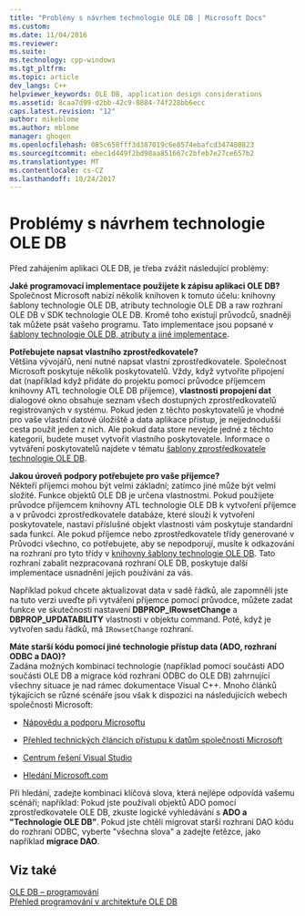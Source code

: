 ```yaml
---
title: "Problémy s návrhem technologie OLE DB | Microsoft Docs"
ms.custom: 
ms.date: 11/04/2016
ms.reviewer: 
ms.suite: 
ms.technology: cpp-windows
ms.tgt_pltfrm: 
ms.topic: article
dev_langs: C++
helpviewer_keywords: OLE DB, application design considerations
ms.assetid: 8caa7d99-d2bb-42c9-8884-74f228bb6ecc
caps.latest.revision: "12"
author: mikeblome
ms.author: mblome
manager: ghogen
ms.openlocfilehash: 085c658fff3d387019c6e8574ebafcd347400823
ms.sourcegitcommit: ebec1d449f2bd98aa851667c2bfeb7e27ce657b2
ms.translationtype: MT
ms.contentlocale: cs-CZ
ms.lasthandoff: 10/24/2017
---
```

# <a name="ole-db-architectural-design-issues"></a>Problémy s návrhem technologie OLE DB
Před zahájením aplikaci OLE DB, je třeba zvážit následující problémy:  
  
 **Jaké programovací implementace použijete k zápisu aplikaci OLE DB?**  
 Společnost Microsoft nabízí několik knihoven k tomuto účelu: knihovny šablony technologie OLE DB, atributy technologie OLE DB a raw rozhraní OLE DB v SDK technologie OLE DB. Kromě toho existují průvodců, snadněji tak můžete psát vašeho programu. Tato implementace jsou popsané v [šablony technologie OLE DB, atributy a jiné implementace](../../data/oledb/ole-db-templates-attributes-and-other-implementations.md).  
  
 **Potřebujete napsat vlastního zprostředkovatele?**  
 Většina vývojářů, není nutné napsat vlastní zprostředkovatele. Společnost Microsoft poskytuje několik poskytovatelů. Vždy, když vytvoříte připojení dat (například když přidáte do projektu pomocí průvodce příjemcem knihovny ATL technologie OLE DB příjemce), **vlastnosti propojení dat** dialogové okno obsahuje seznam všech dostupných zprostředkovatelů registrovaných v systému. Pokud jeden z těchto poskytovatelů je vhodné pro vaše vlastní datové úložiště a data aplikace přístup, je nejjednodušší cesta použít jeden z nich. Ale pokud data store nevejde jedné z těchto kategorií, budete muset vytvořit vlastního poskytovatele. Informace o vytváření poskytovatelů najdete v tématu [šablony zprostředkovatele technologie OLE DB](../../data/oledb/ole-db-provider-templates-cpp.md).  
  
 **Jakou úroveň podpory potřebujete pro vaše příjemce?**  
 Někteří příjemci mohou být velmi základní; zatímco jiné může být velmi složité. Funkce objektů OLE DB je určena vlastnostmi. Pokud použijete průvodce příjemcem knihovny ATL technologie OLE DB k vytvoření příjemce a v průvodci zprostředkovatele databáze, které slouží k vytvoření poskytovatele, nastaví příslušné objekt vlastnosti vám poskytuje standardní sada funkcí. Ale pokud příjemce nebo zprostředkovatele třídy generované v Průvodci všechno, co potřebujete, aby se nepodporují, musíte k odkazování na rozhraní pro tyto třídy v [knihovny šablony technologie OLE DB](../../data/oledb/ole-db-templates.md). Tato rozhraní zabalit nezpracovaná rozhraní OLE DB, poskytuje další implementace usnadnění jejich používání za vás.  
  
 Například pokud chcete aktualizovat data v sadě řádků, ale zapomněli jste na tuto verzi uveďte při vytváření příjemce pomocí průvodce, můžete zadat funkce ve skutečnosti nastavení **DBPROP_IRowsetChange** a  **DBPROP_UPDATABILITY** vlastnosti v objektu command. Poté, když je vytvořen sadu řádků, má `IRowsetChange` rozhraní.  
  
 **Máte starší kódu pomocí jiné technologie přístup data (ADO, rozhraní ODBC a DAO)?**  
 Zadána možných kombinací technologie (například pomocí součásti ADO součásti OLE DB a migrace kód rozhraní ODBC do OLE DB) zahrnující všechny situace je nad rámec dokumentace Visual C++. Mnoho článků týkajících se různé scénáře jsou však k dispozici na následujících webech společnosti Microsoft:  
  
-   [Nápovědu a podporu Microsoftu](http://go.microsoft.com/fwlink/?linkid=148218)  
  
-   [Přehled technických článcích přístupu k datům společnosti Microsoft](http://go.microsoft.com/fwlink/?linkid=148217)  
  
-   [Centrum řešení Visual Studio](http://go.microsoft.com/fwlink/?linkid=148215)  
  
-   [Hledání Microsoft.com](http://search.microsoft.com/)  
  
 Při hledání, zadejte kombinaci klíčová slova, která nejlépe odpovídá vašemu scénáři; například: Pokud jste používali objektů ADO pomocí zprostředkovatele OLE DB, zkuste logické vyhledávání s **ADO a "Technologie OLE DB"**. Pokud jste chtěli migrovat starší rozhraní DAO kódu do rozhraní ODBC, vyberte "všechna slova" a zadejte řetězce, jako například **migrace DAO**.  
  
## <a name="see-also"></a>Viz také  
 [OLE DB – programování](../../data/oledb/ole-db-programming.md)   
 [Přehled programování v architektuře OLE DB](../../data/oledb/ole-db-programming-overview.md)